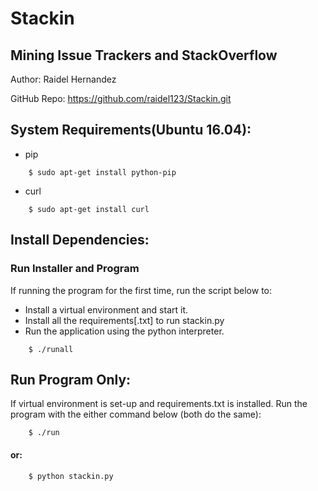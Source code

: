 
# Stackin

## Mining Issue Trackers and StackOverflow

Author: Raidel Hernandez

GitHub Repo: https://github.com/raidel123/Stackin.git

## System Requirements(Ubuntu 16.04):

* pip
```
    $ sudo apt-get install python-pip
```
* curl
```
    $ sudo apt-get install curl
```

## Install Dependencies:

### Run Installer and Program
If running the program for the first time, run the script below to:
* Install a virtual environment and start it.
* Install all the requirements[.txt] to run stackin.py
* Run the application using the python interpreter.

```
    $ ./runall
```

## Run Program Only:

If  virtual environment is set-up and requirements.txt is installed.
Run the program with the either command below (both do the same):  

```
    $ ./run
```

#### or:

```
    $ python stackin.py
```
